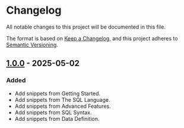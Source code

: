 # Changelog

All notable changes to this project will be documented in this file.

The format is based on [Keep a Changelog](https://keepachangelog.com/en/1.1.0/),
and this project adheres to [Semantic Versioning](https://semver.org/spec/v2.0.0.html).

## [1.0.0](https://github.com/serbouty/postgres/releases/tag/v1.0.0) - 2025-05-02

### Added

- Add snippets from Getting Started.
- Add snippets from The SQL Language.
- Add snippets from Advanced Features.
- Add snippets from SQL Syntax.
- Add snippets from Data Definition.
